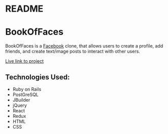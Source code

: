 # README

# BookOfFaces

BookOfFaces is a [Facebook](https://www.facebook.com/) clone, that allows users to create a profile, add friends, and create text/image posts to interact with other users.

[Live link to project](https://bookoffaces.herokuapp.com/#/)

## Technologies Used:

* Ruby on Rails
* PostGreSQL
* JBuilder
* jQuery
* React
* Redux
* HTML
* CSS
